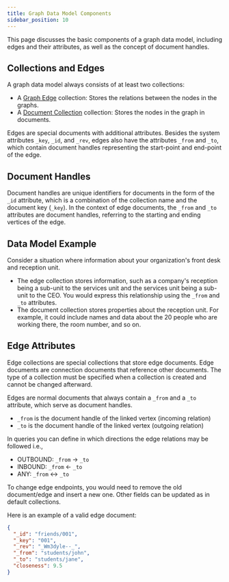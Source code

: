 ```yaml
---
title: Graph Data Model Components
sidebar_position: 10
---
```


This page discusses the basic components of a graph data model, including edges and their attributes, as well as the concept of document handles.

## Collections and Edges

A graph data model always consists of at least two collections:

- A [Graph Edge](../graph-tasks/create-graph-edge-collection) collection: Stores the relations between the nodes in the graphs.
- A [Document Collection](../../collections/types-collections/documents/create-document-store) collection: Stores the nodes in the graph in documents.

Edges are special documents with additional attributes. Besides the system attributes `_key`, `_id`, and `_rev`, edges also have the attributes `_from` and `_to`, which contain document handles representing the start-point and end-point of the edge.

## Document Handles

Document handles are unique identifiers for documents in the form of the `_id` attribute, which is a combination of the collection name and the document key (`_key`). In the context of edge documents, the `_from` and `_to` attributes are document handles, referring to the starting and ending vertices of the edge.

## Data Model Example

Consider a situation where information about your organization's front desk and reception unit.

- The edge collection stores information, such as a company's reception being a sub-unit to the services unit and the services unit being a sub-unit to the CEO. You would express this relationship using the `_from` and `_to` attributes.
- The document collection stores properties about the reception unit. For example, it could include names and data about the 20 people who are working there, the room number, and so on.

## Edge Attributes

Edge collections are special collections that store edge documents. Edge documents are connection documents that reference other documents. The type of a collection must be specified when a collection is created and cannot be changed afterward.

Edges are normal documents that always contain a `_from` and a `_to` attribute, which serve as document handles.

- `_from` is the document handle of the linked vertex (incoming relation)
- `_to` is the document handle of the linked vertex (outgoing relation)

In queries you can define in which directions the edge relations may be followed i.e.,

- OUTBOUND: `_from` → `_to`
- INBOUND: `_from` ← `_to`
- ANY: `_from` ↔ `_to`

To change edge endpoints, you would need to remove the old document/edge and insert a new one. Other fields can be updated as in default collections.

Here is an example of a valid edge document:

```json
{
  "_id": "friends/001",
  "_key": "001",
  "_rev": "_Wm3dyle--_",
  "_from": "students/john",
  "_to": "students/jane",
  "closeness": 9.5
}
```
